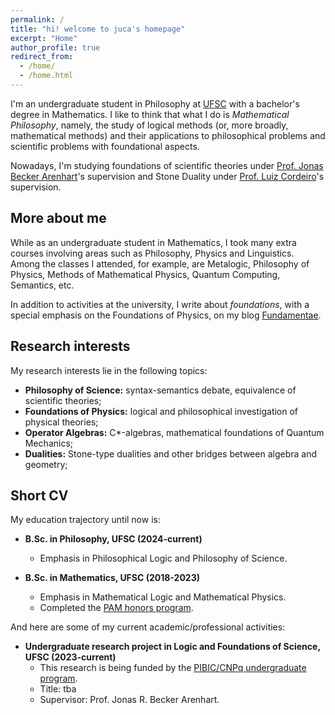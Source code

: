 ```yaml
---
permalink: /
title: "hi! welcome to juca's homepage"
excerpt: "Home"
author_profile: true
redirect_from: 
  - /home/
  - /home.html
---
```


I'm an undergraduate student in Philosophy at [UFSC](https://ufsc.br/) with a bachelor's degree in Mathematics. I like to think that what I do is _Mathematical Philosophy_, namely, the study of logical methods (or, more broadly, mathematical methods) and their applications to philosophical problems and scientific problems with foundational aspects. 

Nowadays, I'm studying foundations of scientific theories under [Prof. Jonas Becker Arenhart](https://fil.cfh.ufsc.br/jonas-becker-arenhart/)'s supervision and Stone Duality under [Prof. Luiz Cordeiro](http://mtm.ufsc.br/~cordeiro/)'s supervision.

## More about me

While as an undergraduate student in Mathematics, I took many extra courses involving areas such as Philosophy, Physics and Linguistics. Among the classes I attended, for example, are Metalogic, Philosophy of Physics, Methods of Mathematical Physics, Quantum Computing, Semantics, etc.

In addition to activities at the university, I write about _foundations_, with a special emphasis on the Foundations of Physics, on my blog [Fundamentae](http://fundamentae.com).

## Research interests

My research interests lie in the following topics:

* **Philosophy of Science:** syntax-semantics debate, equivalence of scientific theories;
* **Foundations of Physics:** logical and philosophical investigation of physical theories;
* **Operator Algebras:** C*-algebras, mathematical foundations of Quantum Mechanics;
* **Dualities:** Stone-type dualities and other bridges between algebra and geometry;

## Short CV

My education trajectory until now is:

* **B.Sc. in Philosophy, UFSC (2024-current)**
  * Emphasis in Philosophical Logic and Philosophy of Science.

* **B.Sc. in Mathematics, UFSC (2018-2023)**
  * Emphasis in Mathematical Logic and Mathematical Physics.
  * Completed the [PAM honors program](http://pam.mtm.ufsc.br/).

And here are some of my current academic/professional activities:

* **Undergraduate research project in Logic and Foundations of Science, UFSC (2023-current)**
  * This research is being funded by the [PIBIC/CNPq undergraduate program](http://pibic.propesq.ufsc.br/).
  * Title: tba
  * Supervisor: Prof. Jonas R. Becker Arenhart.
